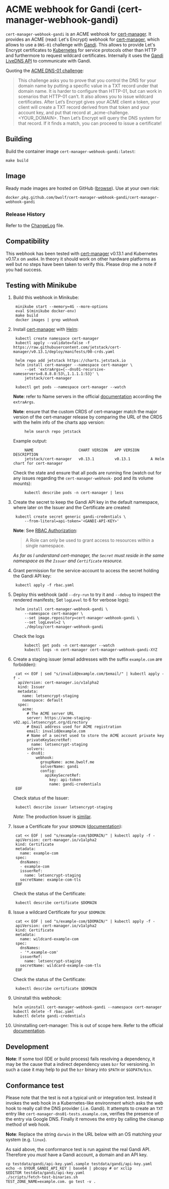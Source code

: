 # ACME webhook for Gandi (cert-manager-webhook-gandi)
`cert-manager-webhook-gandi` is an ACME webhook for [cert-manager]. It provides an ACME (read: Let's Encrypt) webhook for [cert-manager], which allows to use a `DNS-01` challenge with [Gandi]. This allows to provide Let's Encrypt certificates to [Kubernetes] for service protocols other than HTTP and furthermore to request wildcard certificates. Internally it uses the [Gandi LiveDNS API] to communicate with Gandi.

Quoting the [ACME DNS-01 challenge]:

> This challenge asks you to prove that you control the DNS for your domain name by putting a specific value in a TXT record under that domain name. It is harder to configure than HTTP-01, but can work in scenarios that HTTP-01 can’t. It also allows you to issue wildcard certificates. After Let’s Encrypt gives your ACME client a token, your client will create a TXT record derived from that token and your account key, and put that record at _acme-challenge.<YOUR_DOMAIN>. Then Let’s Encrypt will query the DNS system for that record. If it finds a match, you can proceed to issue a certificate!


## Building
Build the container image `cert-manager-webhook-gandi:latest`:

    make build


## Image
Ready made images are hosted on GitHub ([browse](https://github.com/bwolf/cert-manager-webhook-gandi/packages/137618/versions)). Use at your own risk:

    docker.pkg.github.com/bwolf/cert-manager-webhook-gandi/cert-manager-webhook-gandi


### Release History
Refer to the [ChangeLog](ChangeLog.md) file.

## Compatibility
This webhook has been tested with [cert-manager] v0.13.1 and Kubernetes v0.17.x on `amd64`. In theory it should work on other hardware platforms as well but no steps have been taken to verify this. Please drop me a note if you had success.


## Testing with Minikube
1. Build this webhook in Minikube:

        minikube start --memory=4G --more-options
        eval $(minikube docker-env)
        make build
        docker images | grep webhook

2. Install [cert-manager] with [Helm]:

        kubectl create namespace cert-manager
        kubectl apply --validate=false -f https://raw.githubusercontent.com/jetstack/cert-manager/v0.13.1/deploy/manifests/00-crds.yaml

        helm repo add jetstack https://charts.jetstack.io
        helm install cert-manager --namespace cert-manager \
            --set 'extraArgs={--dns01-recursive-nameservers=8.8.8.8:53\,1.1.1.1:53}' \
            jetstack/cert-manager

        kubectl get pods --namespace cert-manager --watch

    **Note**: refer to Name servers in the official [documentation](https://cert-manager.io/docs/configuration/acme/dns01/#setting-nameservers-for-dns01-self-check) according the `extraArgs`.

    **Note**: ensure that the custom CRDS of cert-manager match the major version of the cert-manager release by comparing the URL of the CRDS with the helm info of the charts app version:

            helm search repo jetstack

    Example output:

            NAME                    CHART VERSION   APP VERSION     DESCRIPTION
            jetstack/cert-manager   v0.13.1         v0.13.1         A Helm chart for cert-manager

    Check the state and ensure that all pods are running fine (watch out for any issues regarding the `cert-manager-webhook-` pod  and its volume mounts):

            kubectl describe pods -n cert-manager | less


3. Create the secret to keep the Gandi API key in the default namespace, where later on the Issuer and the Certificate are created:

        kubectl create secret generic gandi-credentials \
            --from-literal=api-token='<GANDI-API-KEY>'

    **Note**: See [RBAC Authorization](https://kubernetes.io/docs/reference/access-authn-authz/rbac/):

    > A Role can only be used to grant access to resources within a single namespace.

    *As far as I understand cert-manager, the `Secret` must reside in the same namespace as the `Issuer` and `Certificate` resource.*

4. Grant permission for the service-account to access the secret holding the Gandi API key:

        kubectl apply -f rbac.yaml

5. Deploy this webhook (add `--dry-run` to try it and `--debug` to inspect the rendered manifests; Set `logLevel` to 6 for verbose logs):

        helm install cert-manager-webhook-gandi \
            --namespace cert-manager \
            --set image.repository=cert-manager-webhook-gandi \
            --set logLevel=2 \
            ./deploy/cert-manager-webhook-gandi

    Check the logs

            kubectl get pods -n cert-manager --watch
            kubectl logs -n cert-manager cert-manager-webhook-gandi-XYZ

6. Create a staging issuer (email addresses with the suffix `example.com` are forbidden):

        cat << EOF | sed "s/invalid@example.com/$email/" | kubectl apply -f -
         apiVersion: cert-manager.io/v1alpha2
         kind: Issuer
         metadata:
           name: letsencrypt-staging
           namespace: default
         spec:
           acme:
             # The ACME server URL
             server: https://acme-staging-v02.api.letsencrypt.org/directory
             # Email address used for ACME registration
             email: invalid@example.com
             # Name of a secret used to store the ACME account private key
             privateKeySecretRef:
               name: letsencrypt-staging
             solvers:
             - dns01:
                 webhook:
                   groupName: acme.bwolf.me
                   solverName: gandi
                   config:
                     apiKeySecretRef:
                       key: api-token
                       name: gandi-credentials
        EOF

    Check status of the Issuer:

        kubectl describe issuer letsencrypt-staging

    *Note*: The production Issuer is [similar](https://cert-manager.io/docs/configuration/acme/).

7. Issue a Certificate for your `$DOMAIN` ([documentation](https://cert-manager.io/docs/usage/certificate/)):

        cat << EOF | sed "s/example-com/$DOMAIN/" | kubectl apply -f -
        apiVersion: cert-manager.io/v1alpha2
        kind: Certificate
        metadata:
          name: example-com
        spec:
          dnsNames:
          - example-com
          issuerRef:
            name: letsencrypt-staging
          secretName: example-com-tls
        EOF

    Check the status of the Certificate:

        kubectl describe certificate $DOMAIN

8. Issue a wildcard Certificate for your `$DOMAIN`:

        cat << EOF | sed "s/example-com/$DOMAIN/" | kubectl apply -f -
        apiVersion: cert-manager.io/v1alpha2
        kind: Certificate
        metadata:
          name: wildcard-example-com
        spec:
          dnsNames:
          - '*.example-com'
          issuerRef:
            name: letsencrypt-staging
          secretName: wildcard-example-com-tls
        EOF

    Check the status of the Certificate:

        kubectl describe certificate $DOMAIN

99. Uninstall this webhook:

        helm uninstall cert-manager-webhook-gandi --namespace cert-manager
        kubectl delete -f rbac.yaml
        kubectl delete gandi-credentials

100. Uninstalling cert-manager:
This is out of scope here. Refer to the official [documentation](https://cert-manager.io/docs/installation/uninstall/kubernetes/).


## Development
**Note**: If some tool (IDE or build process) fails resolving a dependency, it may be the cause that a indirect dependency uses `bzr` for versioning. In such a case it may help to put the `bzr` binary into `$PATH` or `$GOPATH/bin`.


## Conformance test
Please note that the test is not a typical unit or integration test. Instead it invokes the web hook in a Kubernetes-like environment which asks the web hook to really call the DNS provider (.i.e. Gandi). It attempts to create an `TXT` entry like `cert-manager-dns01-tests.example.com`, verifies the presence of the entry via Google DNS. Finally it removes the entry by calling the cleanup method of web hook.

**Note**: Replace the string `darwin` in the URL below with an OS matching your system (e.g. `linux`).

As said above, the conformance test is run against the real Gandi API. Therefore you *must* have a Gandi account, a domain and an API key.

``` shell
cp testdata/gandi/api-key.yaml.sample testdata/gandi/api-key.yaml
echo -n $YOUR_GANDI_API_KEY | base64 | pbcopy # or xclip
$EDITOR testdata/gandi/api-key.yaml
./scripts/fetch-test-binaries.sh
TEST_ZONE_NAME=example.com. go test -v .
```


[ACME DNS-01 challenge]: https://letsencrypt.org/docs/challenge-types/#dns-01-challenge
[cert-manager]: https://cert-manager.io/
[Gandi]: https://gandi.net/
[Gandi LiveDNS API]: https://doc.livedns.gandi.net
[Helm]: https://helm.sh
[Kubernetes]: https://kubernetes.io/
